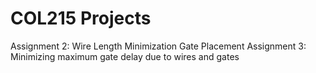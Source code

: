 # COL215 Projects
Assignment 2: Wire Length Minimization Gate Placement
Assignment 3: Minimizing maximum gate delay due to wires and gates
